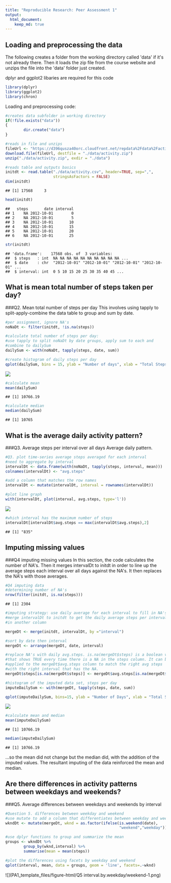 ```yaml
---
title: "Reproducible Research: Peer Assessment 1"
output: 
  html_document:
    keep_md: true
---
```



## Loading and preprocessing the data

The following creates a folder from the working directory called 'data' if it's not already there. Then it loads the zip file from the course website and unzips the file into the 'data' folder just created.

dplyr and ggplot2 libaries are required for this code

```r
library(dplyr)
library(ggplot2)
library(chron)
```

Loading and preprocessing code:

```r
#creates data subfolder in working directory
if(!file.exists("data"))
{
        dir.create("data")
}

#reads in file and unzips
fileUrl <- "https://d396qusza40orc.cloudfront.net/repdata%2Fdata%2Factivity.zip"
download.file(fileUrl, destfile = "./data/activity.zip")
unzip("./data/activity.zip", exdir = "./data")

#reads table and outputs basics
initdt <- read.table("./data/activity.csv", header=TRUE, sep=",", 
                     stringsAsFactors = FALSE)
dim(initdt)
```

```
## [1] 17568     3
```

```r
head(initdt)
```

```
##   steps       date interval
## 1    NA 2012-10-01        0
## 2    NA 2012-10-01        5
## 3    NA 2012-10-01       10
## 4    NA 2012-10-01       15
## 5    NA 2012-10-01       20
## 6    NA 2012-10-01       25
```

```r
str(initdt)
```

```
## 'data.frame':	17568 obs. of  3 variables:
##  $ steps   : int  NA NA NA NA NA NA NA NA NA NA ...
##  $ date    : chr  "2012-10-01" "2012-10-01" "2012-10-01" "2012-10-01" ...
##  $ interval: int  0 5 10 15 20 25 30 35 40 45 ...
```




## What is mean total number of steps taken per day?

###Q2. Mean total number of steps per day
This involves using tapply to split-apply-combine the data table to group and sum by date.

```r
#per assignment, ignore NA's
noNaDt <- filter(initdt, !is.na(steps))

#calculate total number of steps per day:
#use tapply to split noNaDt by date groups, apply sum to each and
#combine to dailySum
dailySum <- with(noNaDt, tapply(steps, date, sum))

#create histogram of daily steps per day
qplot(dailySum, bins = 15, ylab = "Number of days", xlab = "Total Steps per Day")
```

![](PA1_template_files/figure-html/mean.total.daily.steps-1.png)<!-- -->

```r
#calculate mean
mean(dailySum)
```

```
## [1] 10766.19
```

```r
#calculate median
median(dailySum)
```

```
## [1] 10765
```


## What is the average daily activity pattern?
###Q3. Average steps per interval over all days
Average daily pattern.


```r
#Q3. plot time-series average steps averaged for each interval
#need to aggregate by interval
intervalDt <- data.frame(with(noNaDt, tapply(steps, interval, mean)))
colnames(intervalDt) <- "avg.steps"

#add a column that matches the row names
intervalDt <- mutate(intervalDt, interval = rownames(intervalDt))

#plot line graph
with(intervalDt, plot(interval, avg.steps, type='l'))
```

![](PA1_template_files/figure-html/average.steps.each.interval.over.all.days-1.png)<!-- -->

```r
#which interval has the maximum number of steps
intervalDt[intervalDt$avg.steps == max(intervalDt$avg.steps),2]
```

```
## [1] "835"
```




## Imputing missing values
###Q4 imputing missing values
In this section, the code calculates the number of NA's. Then it merges intervalDt to initdt in order to line up the average steps each interval over all days against the NA's. It then replaces the NA's with those averages.



```r
#Q4 imputing data
#determining number of NA's
nrow(filter(initdt, is.na(steps)))
```

```
## [1] 2304
```

```r
#imputing strategy: use daily average for each interval to fill in NA's
#merge intervalDt to initdt to get the daily average steps per interval
#in another column

mergeDt <- merge(initdt, intervalDt, by ="interval")

#sort by date then interval
mergeDt <- arrange(mergeDt, date, interval)

#replace NA's with daily avg.steps. is.na(mergeDt$steps) is a boolean vector
#that shows TRUE every time there is a NA in the steps column. It can be
#applied to the mergeDt$avg.steps column to match the right avg steps
#with the right interval that has the NA.
mergeDt$steps[is.na(mergeDt$steps)] <- mergeDt$avg.steps[is.na(mergeDt$steps)]

#histogram of the imputed data set, steps per day
imputeDailySum <- with(mergeDt, tapply(steps, date, sum))

qplot(imputeDailySum, bins=15, ylab = "Number of Days", xlab = "Total Steps per Day")
```

![](PA1_template_files/figure-html/Q4.imputing.missing.values-1.png)<!-- -->

```r
#calculate mean and median
mean(imputeDailySum)
```

```
## [1] 10766.19
```

```r
median(imputeDailySum)
```

```
## [1] 10766.19
```
...so the mean did not change but the median did, with the addition of the imputed values. The resultant imputing of the data reinforced the mean and median.



## Are there differences in activity patterns between weekdays and weekends?
###Q5. Average differences between weekdays and weekends by interval


```r
#Question 5. differences between weekday and weekend
#use mutate to add a column that differentiates between weekday and weekend
wkndDt <- mutate(mergeDt, wknd = as.factor(ifelse(is.weekend(date),
                                                  "weekend","weekday")))

#use dplyr functions to group and summarize the mean
groups <- wkndDt %>%
        group_by(wknd,interval) %>%
        summarise(mean = mean(steps))

#plot the differences using facets by weekday and weekend
qplot(interval, mean, data = groups, geom = 'line', facets=.~wknd)
```

![](PA1_template_files/figure-html/Q5 interval.by.weekday/weekend-1.png)<!-- -->

